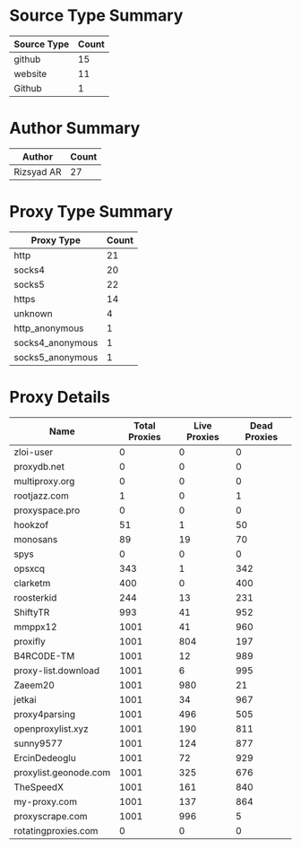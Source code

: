 # Source Type Summary

| Source Type | Count |
|-------------|-------|
| github | 15 |
| website | 11 |
| Github | 1 |


# Author Summary

| Author | Count |
|--------|-------|
| Rizsyad AR | 27 |


# Proxy Type Summary

| Proxy Type | Count |
|------------|-------|
| http | 21 |
| socks4 | 20 |
| socks5 | 22 |
| https | 14 |
| unknown | 4 |
| http_anonymous | 1 |
| socks4_anonymous | 1 |
| socks5_anonymous | 1 |


# Proxy Details

| Name | Total Proxies | Live Proxies | Dead Proxies |
|------|---------------|--------------|---------------|
| zloi-user | 0 | 0 | 0 |
| proxydb.net | 0 | 0 | 0 |
| multiproxy.org | 0 | 0 | 0 |
| rootjazz.com | 1 | 0 | 1 |
| proxyspace.pro | 0 | 0 | 0 |
| hookzof | 51 | 1 | 50 |
| monosans | 89 | 19 | 70 |
| spys | 0 | 0 | 0 |
| opsxcq | 343 | 1 | 342 |
| clarketm | 400 | 0 | 400 |
| roosterkid | 244 | 13 | 231 |
| ShiftyTR | 993 | 41 | 952 |
| mmppx12 | 1001 | 41 | 960 |
| proxifly | 1001 | 804 | 197 |
| B4RC0DE-TM | 1001 | 12 | 989 |
| proxy-list.download | 1001 | 6 | 995 |
| Zaeem20 | 1001 | 980 | 21 |
| jetkai | 1001 | 34 | 967 |
| proxy4parsing | 1001 | 496 | 505 |
| openproxylist.xyz | 1001 | 190 | 811 |
| sunny9577 | 1001 | 124 | 877 |
| ErcinDedeoglu | 1001 | 72 | 929 |
| proxylist.geonode.com | 1001 | 325 | 676 |
| TheSpeedX | 1001 | 161 | 840 |
| my-proxy.com | 1001 | 137 | 864 |
| proxyscrape.com | 1001 | 996 | 5 |
| rotatingproxies.com | 0 | 0 | 0 |
